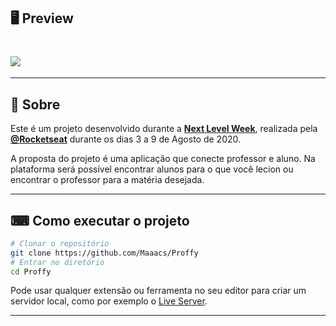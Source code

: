 ## 🖥 Preview 

<h1>
  <img src="https://ik.imagekit.io/Maaacs/screencast-127.0.0.1_5500-2020.08.08-12_07_03_JkBjkDfJH.gif">
</h1>

---

## 📖 Sobre 

Este é um projeto desenvolvido durante a **[Next Level Week](https://nextlevelweek.com/)**, realizada pela **[@Rocketseat](https://github.com/Rocketseat)** durante os dias 3 a 9 de Agosto de 2020.

A proposta do projeto é uma aplicação que conecte professor e aluno. Na plataforma será possível encontrar alunos para o que você lecion ou encontrar o professor para a matéria desejada.

--- 
 

## ⌨ Como executar o projeto

```bash
# Clonar o repositório
git clone https://github.com/Maaacs/Proffy
# Entrar no diretório
cd Proffy
```

Pode usar qualquer extensão ou ferramenta no seu editor para criar um servidor local, como por exemplo o [Live Server](https://marketplace.visualstudio.com/items?itemName=ritwickdey.LiveServer).

---

